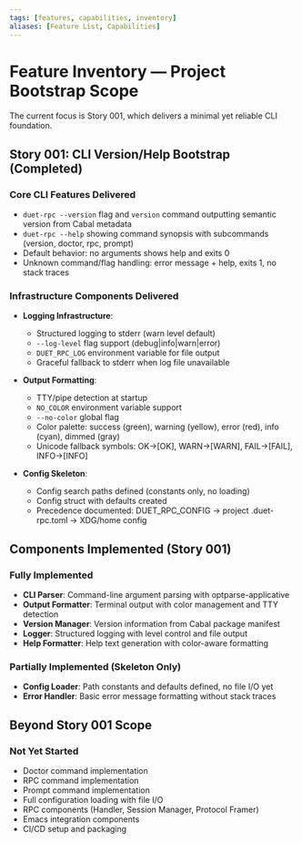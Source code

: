 ```yaml
---
tags: [features, capabilities, inventory]
aliases: [Feature List, Capabilities]
---
```


# Feature Inventory — Project Bootstrap Scope

The current focus is Story 001, which delivers a minimal yet reliable CLI foundation.

## Story 001: CLI Version/Help Bootstrap (Completed)

### Core CLI Features Delivered
- `duet-rpc --version` flag and `version` command outputting semantic version from Cabal metadata
- `duet-rpc --help` showing command synopsis with subcommands (version, doctor, rpc, prompt)
- Default behavior: no arguments shows help and exits 0
- Unknown command/flag handling: error message + help, exits 1, no stack traces

### Infrastructure Components Delivered
- **Logging Infrastructure**:
  - Structured logging to stderr (warn level default)
  - `--log-level` flag support (debug|info|warn|error)
  - `DUET_RPC_LOG` environment variable for file output
  - Graceful fallback to stderr when log file unavailable

- **Output Formatting**:
  - TTY/pipe detection at startup
  - `NO_COLOR` environment variable support
  - `--no-color` global flag
  - Color palette: success (green), warning (yellow), error (red), info (cyan), dimmed (gray)
  - Unicode fallback symbols: OK→[OK], WARN→[WARN], FAIL→[FAIL], INFO→[INFO]

- **Config Skeleton**:
  - Config search paths defined (constants only, no loading)
  - Config struct with defaults created
  - Precedence documented: DUET_RPC_CONFIG → project .duet-rpc.toml → XDG/home config

## Components Implemented (Story 001)

### Fully Implemented
- **CLI Parser**: Command-line argument parsing with optparse-applicative
- **Output Formatter**: Terminal output with color management and TTY detection
- **Version Manager**: Version information from Cabal package manifest
- **Logger**: Structured logging with level control and file output
- **Help Formatter**: Help text generation with color-aware formatting

### Partially Implemented (Skeleton Only)
- **Config Loader**: Path constants and defaults defined, no file I/O yet
- **Error Handler**: Basic error message formatting without stack traces

## Beyond Story 001 Scope

### Not Yet Started
- Doctor command implementation
- RPC command implementation
- Prompt command implementation
- Full configuration loading with file I/O
- RPC components (Handler, Session Manager, Protocol Framer)
- Emacs integration components
- CI/CD setup and packaging
